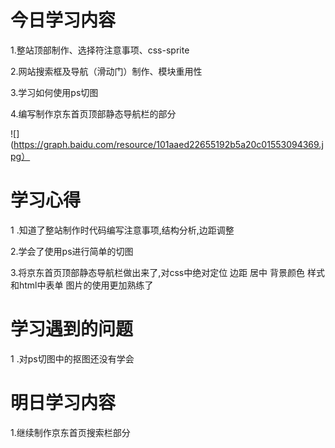  # 今日学习内容
 
 1.整站顶部制作、选择符注意事项、css-sprite
 
 2.网站搜索框及导航（滑动门）制作、模块重用性
 
 3.学习如何使用ps切图
 
 4.编写制作京东首页顶部静态导航栏的部分

![](https://graph.baidu.com/resource/101aaed22655192b5a20c01553094369.jpg）

 # 学习心得
 
 1 .知道了整站制作时代码编写注意事项,结构分析,边距调整
 
 2.学会了使用ps进行简单的切图
 
 3.将京东首页顶部静态导航栏做出来了,对css中绝对定位 边距 居中 背景颜色 样式和html中表单 图片的使用更加熟练了
 
 # 学习遇到的问题
 
 1 .对ps切图中的抠图还没有学会
 
 # 明日学习内容
 
 1.继续制作京东首页搜索栏部分

